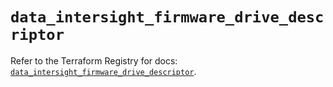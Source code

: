 # `data_intersight_firmware_drive_descriptor`

Refer to the Terraform Registry for docs: [`data_intersight_firmware_drive_descriptor`](https://registry.terraform.io/providers/ciscodevnet/intersight/1.0.71/docs/data-sources/firmware_drive_descriptor).
